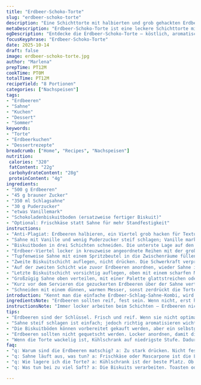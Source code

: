 ```yaml
---
title: "Erdbeer-Schoko-Torte"
slug: "erdbeer-schoko-torte"
description: "Eine Schichttorte mit halbierten und grob gehackten Erdbeeren, die mit Zucker vermischt werden. Geschichtet mit luftigem Schlagsahne und saftigen Erdbeeren. Zwischen den Schichten Erdbeeren in kreuzweise angeordneter Optik, veredelt mit Sahne. Oben ein cremiger Abschluss mit Maceraten und Puderzucker. Acht Portionen, gelingt am besten, wenn die Erdbeeren reif aber fest sind, damit sie beim Schichten nicht zerdrücken. Statt Zucker Muscovado ausprobieren für einen kräftigeren Geschmack. Statt weißer Sahne eine Vanillesahne – bringt mehr Aroma. Springform oder Ring für einfache Montage empfehlenswert."
metaDescription: "Erdbeer-Schoko-Torte ist eine leckere Schichttorte mit frischen Erdbeeren und Sahne. Perfekt für jeden Anlass und unwiderstehlich lecker."
ogDescription: "Entdecke die Erdbeer-Schoko-Torte – köstlich, aromatisch und ein echter Hingucker auf jedem Tisch. Einfach nachzumachen und herrlich frisch."
focusKeyphrase: "Erdbeer-Schoko-Torte"
date: 2025-10-14
draft: false
image: erdbeer-schoko-torte.jpg
author: "Marlena"
prepTime: PT12M
cookTime: PT0M
totalTime: PT12M
recipeYield: "8 Portionen"
categories: ["Nachspeisen"]
tags:
- "Erdbeeren"
- "Sahne"
- "Kuchen"
- "Dessert"
- "Sommer"
keywords:
- "Torte"
- "Erdbeerkuchen"
- "Dessertrezepte"
breadcrumb: ["Home", "Recipes", "Nachspeisen"]
nutrition: 
 calories: "320"
 fatContent: "22g"
 carbohydrateContent: "28g"
 proteinContent: "4g"
ingredients:
- "500 g Erdbeeren"
- "45 g brauner Zucker"
- "350 ml Schlagsahne"
- "30 g Puderzucker"
- "etwas Vanillemark"
- "Schokoladenbiskuitboden (ersatzweise fertiger Biskuit)"
- "Optional: Frischkäse statt Sahne für mehr Standfestigkeit"
instructions:
- "Anti-Plagiat: Erdbeeren halbieren, ein Viertel grob hacken für Textur; Zucker mit den gehackten Erdbeeren vermischen, etwas quellen lassen, mindestens 15 Minuten, bis der Saft austritt."
- "Sahne mit Vanille und wenig Puderzucker steif schlagen; Vanille markiert extra Aroma, nicht sparen."
- "Biskuitboden in drei Schichten schneiden. Die unterste Lage auf den Teller legen."
- "Erdbeer-Viertel locker in kreuzweise angeordnete Reihen mit der großen Seite außen auf die erste Biskuitschicht setzen. Zwischenräume großzügig lassen."
- "Tupfenweise Sahne mit einem Spritzbeutel in die Zwischenräume füllen, so bleibt alles stabil, Sahne verteilt sich gleichmäßig – kein Kleckschaos."
- "Zweite Biskuitschicht auflegen, nicht drücken. Die Schwerkraft verpresst die Schicht später, zu starkes Drücken macht matschig."
- "Auf der zweiten Schicht wie zuvor Erdbeeren anordnen, wieder Sahne in Zwischenräume spritzen."
- "Letzte Biskuitschicht vorsichtig auflegen, oben mit einem scharfen Messer glatt schneiden, damit Erdbeeren besser liegen und der Abschluss nicht wackelt."
- "Großzügig Sahne oben verteilen, mit einer Palette glattstreichen oder rustikal näpfeln, je nach Laune und Look."
- "Kurz vor dem Servieren die gezuckerten Erdbeeren über der Sahne verteilen, Puderzucker darüber sieben – die Süße und der Kontrast brauchen Frische, Puderzucker absorbiert Feuchtigkeit, nicht zu früh streuen."
- "Schneiden mit einem dünnen, warmen Messer, sonst zerdrückt die Torte, besonders wenn die Erdbeeren sehr saftig sind."
introduction: "Kennt man die einfache Erdbeer-Schlag-Sahne-Kombi, wird schnell klar: ohne Taktik wird das nix mit der Torte. Ich habe öfter versucht, die Erdbeeren hübsch und stabil hinzubekommen. Viele Anfänger drücken zu sehr, die Sahne wird schlaff; Erdbeeren quellen aus und matschen den Biskuit. Dieser Trick mit der Kreuz-Anordnung gibt Stabilität, Luft und Saft gleichzeitig. Wichtig ist, sämtliche Erdbeeren vorzukochen oder zu marinieren, Zucker rauscht schnell in den Saft, macht alles aromatischer, safter. Die Vanillesahne gibt extra Aroma, braucht man. Trockene Biskuits sind der Feind dieses Kuchens, frischer, saftiger Boden hilft enorm. Für mich inzwischen ein Klassiker mit leichtem Aufwand und großem Effekt."
ingredientsNote: "Erdbeeren sollten reif, fest sein. Wenn nicht, erst halbiert liegen lassen mit Zucker, Saft zieht nach wenigen Minuten. Brauner Zucker statt weißem bringt Tiefe, Muscovado ist noch intensiver. Wer den Sahneanteil erhöhen will, um mehr Stand zu haben, mischt Frischkäse oder Mascarpone dazu, gibt mehr Körper, but Vorsicht bei der Süße. Biskuitböden kann man fertig kaufen, selbst gebacken, aber frisch. Vanille mark oder Vanillezucker verbessert die Sahne merklich. Puderzucker zum Bestäuben nie zu früh verwenden - zieht Feuchtigkeit, Torte weicht schnell auf. Lasse Kuchenteile vorm Schichten abkühlen, sonst schmilzt die Sahne frühzeitig."
instructionsNote: "Immer locker arbeiten beim Schichten – Erdbeeren nicht drücken, Luft und Raum für Sahne lassen. Spritzbeutel erleichtert das exakte Verteilen der Sahne, Kleckse vermeiden und Torte stabilisieren. Geduld mit den macerierten Erdbeeren, je länger sie ziehen, desto intensiver der Geschmack. Korrekte Schichtung verhindert zusammenfallen. Messer zum Schneiden zwischen jedem Schnitt wärmen, eventuell mit einem feuchten Tuch, damit die Schichten nicht zerdrücken oder zusammenkleben. Wenn Torte zu weich wird, kurz in den Kühlschrank, um die Sahne zu festigen. Bei Problemen mit zu viel Saft – Biskuitboden kurz toasten oder mit etwas geschmolzener Schokolade bestreichen verlangsamt das Durchweichen."
tips:
- "Erdbeeren sind der Schlüssel. Frisch und reif. Wenn sie nicht optimal sind, einfach mit Zucker ansetzen. Nach 15 Minuten enthält man den besten Saft."
- "Sahne steif schlagen ist einfach; jedoch richtig aromatisieren wichtig. Für den Pfiff, gut dosiert Vanillemark verwenden. Relaxte Konsistenz."
- "Die Biskuitböden können vorbereitet gekauft werden, aber ein selbstgemachter ist überlegen. Toasten gibt Stabilität. Nicht zu lange, sonst wird's trocken."
- "Erdbeeren sollten nicht gequetscht werden. Locker anordnen, damit die Luft zirkuliert. Hier ist auch das Spritzbeutel die Lösung für die Sahne."
- "Wenn die Torte wackelig ist, Kühlschrank auf niedrigste Stufe. Dadurch festigt sich die Sahne und bleibt schön präsentiert. Achte auf Zeit."
faq:
- "q: Warum sind die Erdbeeren matschig? a: Zu stark drücken. Nicht fest anordnen. Schichtung ist wichtig für die Textur. Auch frische wählen."
- "q: Sahne läuft aus, was tun? a: Frischkäse oder Mascarpone ist die Lösung. Gibt Standfestigkeit. Alternativ, weniger Sahne verwenden."
- "q: Wie lagere ich die Torte? a: Kühlschrank ist der beste Platz. Ob Folie oder Deckel, wichtig ist die Frische. Nicht zu lange stehen lassen."
- "q: Was tun bei zu viel Saft? a: Die Biskuits verarbeiten. Toasten oder mit Schokolade bestreichen. Das fängt die Feuchtigkeit ein."

---
```

